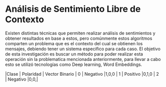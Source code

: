 # Análisis de Sentimiento Libre de Contexto
Existen distintas técnicas que permiten realizar análisis de sentimientos y obtener resultados en base a estos, pero comúnmente estos algoritmos comparten un problema que es el contexto del cual se obtienen los mensajes, debiendo tener un sistema específico para cada caso. El objetivo de esta investigación es buscar un método para poder realizar esta operación sin la problematica mencionada  anteriormente, para llevar a cabo esto se utilizó tecnologías como Deep learning,  Word Embeddings.




|Clase | Polaridad | Vector Binario
| 0 | Negativo |1,0,0
| 1 | Positivo |0,1,0
| 2 | Negativo |0,0,|
